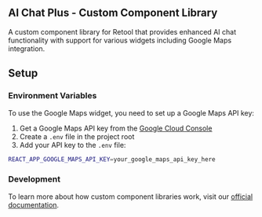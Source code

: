 ## AI Chat Plus - Custom Component Library

A custom component library for Retool that provides enhanced AI chat functionality with support for various widgets including Google Maps integration.

## Setup

### Environment Variables

To use the Google Maps widget, you need to set up a Google Maps API key:

1. Get a Google Maps API key from the [Google Cloud Console](https://console.cloud.google.com/google/maps-apis)
2. Create a `.env` file in the project root
3. Add your API key to the `.env` file:

```bash
REACT_APP_GOOGLE_MAPS_API_KEY=your_google_maps_api_key_here
```

### Development

To learn more about how custom component libraries work, visit our [official documentation](https://docs.retool.com/apps/guides/custom/custom-component-libraries).
